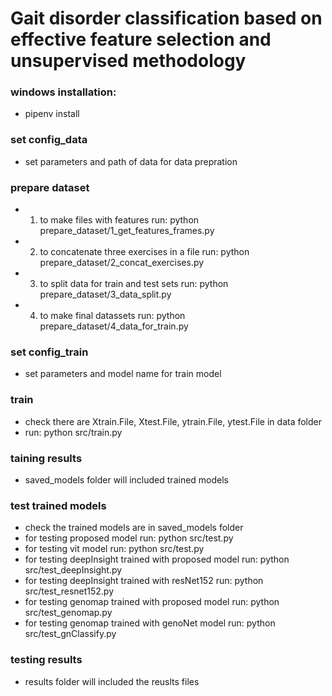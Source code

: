 # Gait disorder classification based on effective feature selection and unsupervised methodology


### windows installation: <br />
- pipenv install <br />


### set config_data 
- set parameters and path of data for data prepration

### prepare dataset
- 1) to make files with features run: python prepare_dataset/1_get_features_frames.py <br />
- 2) to concatenate three exercises in a file run: python prepare_dataset/2_concat_exercises.py <br />
- 3) to split data for train and test sets run: python prepare_dataset/3_data_split.py <br />
- 4) to make final datassets run: python prepare_dataset/4_data_for_train.py <br />


### set config_train
- set parameters and model name for train model

### train 
- check there are Xtrain.File, Xtest.File, ytrain.File, ytest.File in data folder <br />
- run: python src/train.py <br />

### taining results
- saved_models folder will included trained models

### test trained models
- check the trained models are in saved_models folder <br />
- for testing proposed model run: python src/test.py <br />
- for testing vit model run: python src/test.py <br />
- for testing deepInsight trained with proposed model run: python src/test_deepInsight.py <br />
- for testing deepInsight trained with resNet152 run: python src/test_resnet152.py <br />
- for testing genomap trained with proposed model run: python src/test_genomap.py <br />
- for testing genomap trained with genoNet model run: python src/test_gnClassify.py <br />

### testing results
- results folder will included the reuslts files